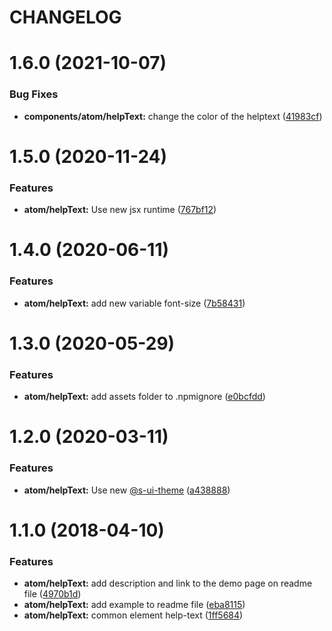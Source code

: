 # CHANGELOG

# 1.6.0 (2021-10-07)


### Bug Fixes

* **components/atom/helpText:** change the color of the helptext ([41983cf](https://github.com/SUI-Components/sui-components/commit/41983cfbf8ed2f8c1fdf28168e18e8a3964c1dfa))



# 1.5.0 (2020-11-24)


### Features

* **atom/helpText:** Use new jsx runtime ([767bf12](https://github.com/SUI-Components/sui-components/commit/767bf12a956ba3a43e07c54905de8555c1a167aa))



# 1.4.0 (2020-06-11)


### Features

* **atom/helpText:** add new variable font-size ([7b58431](https://github.com/SUI-Components/sui-components/commit/7b58431dcdc700b7b9f32818fb1638de88e66222))



# 1.3.0 (2020-05-29)


### Features

* **atom/helpText:** add assets folder to .npmignore ([e0bcfdd](https://github.com/SUI-Components/sui-components/commit/e0bcfdd83e24c35ea66ed2f82c846db9de42495d))



# 1.2.0 (2020-03-11)


### Features

* **atom/helpText:** Use new [@s-ui-theme](https://github.com/s-ui-theme) ([a438888](https://github.com/SUI-Components/sui-components/commit/a438888e7180f91fd786653e797308007100877a))



# 1.1.0 (2018-04-10)


### Features

* **atom/helpText:** add description and link to the demo page on readme file ([4970b1d](https://github.com/SUI-Components/sui-components/commit/4970b1daaeb0fdf8f0c106ca86cc998e5eece5b1))
* **atom/helpText:** add example to readme file ([eba8115](https://github.com/SUI-Components/sui-components/commit/eba811528ced534e73914482d8e756199da2901c))
* **atom/helpText:** common element help-text ([1ff5684](https://github.com/SUI-Components/sui-components/commit/1ff56841de59ba4215b2b126f6db7531aa8926b9))




